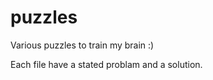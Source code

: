 puzzles
=======
Various puzzles to train my brain :)

Each file have a stated problam and a solution.
